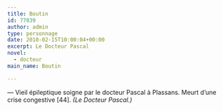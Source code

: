 ```yaml
---
title: Boutin
id: 77039
author: admin
type: personnage
date: 2010-02-15T10:00:04+00:00
excerpt: Le Docteur Pascal
novel:
  - docteur
main_name: Boutin

---
```

— Vieil épileptique soigne par le docteur Pascal à Plassans. Meurt d&rsquo;une crise congestive [44]. _(Le_ _Docteur Pascal.)_
